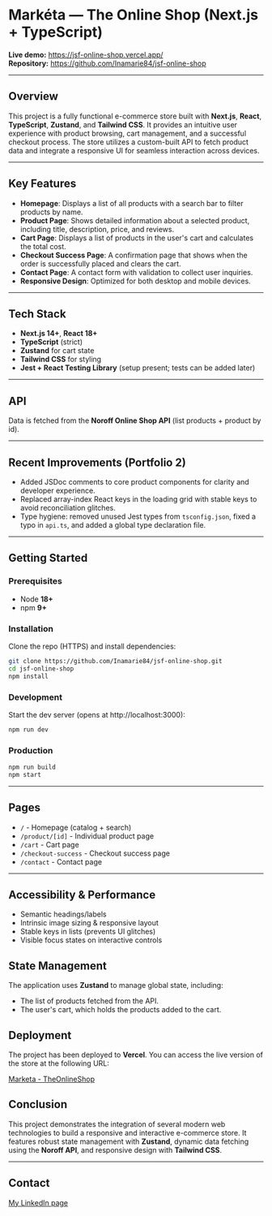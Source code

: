 # Markéta — The Online Shop (Next.js + TypeScript)

**Live demo:** https://jsf-online-shop.vercel.app/  
**Repository:** https://github.com/Inamarie84/jsf-online-shop

---

## Overview

This project is a fully functional e-commerce store built with **Next.js**, **React**, **TypeScript**, **Zustand**, and **Tailwind CSS**. It provides an intuitive user experience with product browsing, cart management, and a successful checkout process. The store utilizes a custom-built API to fetch product data and integrate a responsive UI for seamless interaction across devices.

---

## Key Features

- **Homepage**: Displays a list of all products with a search bar to filter products by name.
- **Product Page**: Shows detailed information about a selected product, including title, description, price, and reviews.
- **Cart Page**: Displays a list of products in the user's cart and calculates the total cost.
- **Checkout Success Page**: A confirmation page that shows when the order is successfully placed and clears the cart.
- **Contact Page**: A contact form with validation to collect user inquiries.
- **Responsive Design**: Optimized for both desktop and mobile devices.

---

## Tech Stack

- **Next.js 14+**, **React 18+**
- **TypeScript** (strict)
- **Zustand** for cart state
- **Tailwind CSS** for styling
- **Jest + React Testing Library** (setup present; tests can be added later)

---

## API

Data is fetched from the **Noroff Online Shop API** (list products + product by id).

---

## Recent Improvements (Portfolio 2)

- Added JSDoc comments to core product components for clarity and developer experience.
- Replaced array-index React keys in the loading grid with stable keys to avoid reconciliation glitches.
- Type hygiene: removed unused Jest types from `tsconfig.json`, fixed a typo in `api.ts`, and added a global type declaration file.

---

## Getting Started

### Prerequisites

- Node **18+**
- npm **9+**

### Installation

Clone the repo (HTTPS) and install dependencies:

```bash
git clone https://github.com/Inamarie84/jsf-online-shop.git
cd jsf-online-shop
npm install

```

### Development

Start the dev server (opens at http://localhost:3000):

```bash
npm run dev

```

### Production

```bash
npm run build
npm start

```

---

## Pages

- `/` - Homepage (catalog + search)
- `/product/[id]` - Individual product page
- `/cart` - Cart page
- `/checkout-success` - Checkout success page
- `/contact` - Contact page

---

## Accessibility & Performance

- Semantic headings/labels
- Intrinsic image sizing & responsive layout
- Stable keys in lists (prevents UI glitches)
- Visible focus states on interactive controls

## State Management

The application uses **Zustand** to manage global state, including:

- The list of products fetched from the API.
- The user's cart, which holds the products added to the cart.

## Deployment

The project has been deployed to **Vercel**. You can access the live version of the store at the following URL:

[Marketa - TheOnlineShop](https://jsf-online-shop.vercel.app/)

## Conclusion

This project demonstrates the integration of several modern web technologies to build a responsive and interactive e-commerce store. It features robust state management with **Zustand**, dynamic data fetching using the **Noroff API**, and responsive design with **Tailwind CSS**.

---

## Contact

[My LinkedIn page](https://www.linkedin.com/in/ina-marie-forseth-66a7b232/)

```

```
